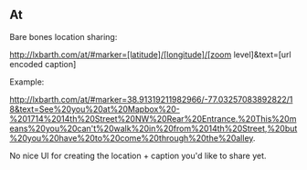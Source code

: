 ## At

Bare bones location sharing:

http://lxbarth.com/at/#marker=[latitude]/[longitude]/[zoom level]&text=[url encoded caption]

Example:

http://lxbarth.com/at/#marker=38.91319211982966/-77.03257083892822/18&text=See%20you%20at%20Mapbox%20-%201714%2014th%20Street%20NW%20Rear%20Entrance.%20This%20means%20you%20can't%20walk%20in%20from%2014th%20Street,%20but%20you%20have%20to%20come%20through%20the%20alley.

No nice UI for creating the location + caption you'd like to share yet.
